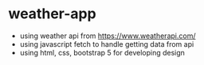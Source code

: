 # weather-app
- using weather api from https://www.weatherapi.com/
- using javascript fetch to handle getting data from api
- using html, css, bootstrap 5 for developing design
